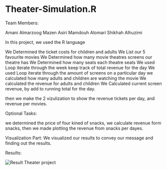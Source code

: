 # Theater-Simulation.R

Team Members:

Amani Almarzoog
Mazen Asiri
Mamdouh Alomari
Shikhah Alhuzimi

In this project, we used the R language

We Determined the ticket costs for children and adults
We List our 5 favourite movies
We Determined how many movie theatres screens our theatre has
We Determined how many seats each theatre seats
We used Loop iterate through the week
keep track of total revenue for the day
We used Loop iterate through the amount of screens on a particular day
we calculated how many adults and children are watching the movie
We calculated the revenue for adults and children
We Calculated current screen revenue, by add to running total for the day.

then we make the 2 vizulization to show the revenue tickets per day, and revenue per movies. 

Optional Tasks:

we determined the price of four kined of snacks, we calculate revenue form snacks, then we made plotting the revenue from snacks per dayes.


Visualization Part:
We visualized our results to convey our message and finding out the results.

Results:

![Result Theater project](https://user-images.githubusercontent.com/81245467/115890104-41ee9280-a45d-11eb-8c06-388830d9754e.png)

